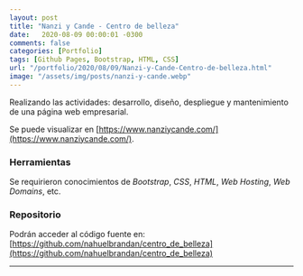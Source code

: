 ```yaml
---
layout: post
title: "Nanzi y Cande - Centro de belleza"
date:   2020-08-09 00:00:01 -0300
comments: false
categories: [Portfolio]
tags: [Github Pages, Bootstrap, HTML, CSS]
url: "/portfolio/2020/08/09/Nanzi-y-Cande-Centro-de-belleza.html"
image: "/assets/img/posts/nanzi-y-cande.webp"
---
```


Realizando las actividades: desarrollo, diseño, despliegue y mantenimiento de una página web empresarial.

Se puede visualizar en [https://www.nanziycande.com/](https://www.nanziycande.com/).

### Herramientas

Se requirieron conocimientos de _Bootstrap_, _CSS_, _HTML_, _Web Hosting_, _Web Domains_, etc.

### Repositorio

Podrán acceder al código fuente en: [https://github.com/nahuelbrandan/centro_de_belleza](https://github.com/nahuelbrandan/centro_de_belleza)

---
